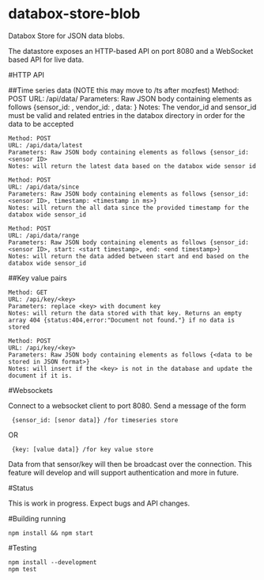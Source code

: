 # databox-store-blob

Databox Store for JSON data blobs. 

The datastore exposes an HTTP-based API on port 8080 and a WebSocket based API for live data.

#HTTP API

##Time series data (NOTE this may move to /ts after mozfest)
    Method: POST
    URL: /api/data/
    Parameters: Raw JSON body containing elements as follows {sensor_id: <sensor ID>, vendor_id: <vendor ID>, data: <json blob to store>}
    Notes: The vendor_id and sensor_id must be valid and related entries in the databox directory in order for the data to be accepted
    
    Method: POST
    URL: /api/data/latest
    Parameters: Raw JSON body containing elements as follows {sensor_id: <sensor ID>
    Notes: will return the latest data based on the databox wide sensor id
    
    Method: POST
    URL: /api/data/since
    Parameters: Raw JSON body containing elements as follows {sensor_id: <sensor ID>, timestamp: <timestamp in ms>}
    Notes: will return the all data since the provided timestamp for the databox wide sensor_id
    
    Method: POST
    URL: /api/data/range
    Parameters: Raw JSON body containing elements as follows {sensor_id: <sensor ID>, start: <start timestamp>, end: <end timestamp>}
    Notes: will return the data added between start and end based on the databox wide sensor_id

##Key value pairs

    Method: GET
    URL: /api/key/<key>
    Parameters: replace <key> with document key 
    Notes: will return the data stored with that key. Returns an empty array 404 {status:404,error:"Document not found."} if no data is stored

    Method: POST
    URL: /api/key/<key>
    Parameters: Raw JSON body containing elements as follows {<data to be stored in JSON format>}
    Notes: will insert if the <key> is not in the database and update the document if it is.


#Websockets 

Connect to a websocket client to port 8080. Send a message of the form 

     {sensor_id: [senor data]} /for timeseries store
     
OR
     
     {key: [value data]} /for key value store
     
Data from that sensor/key will then be broadcast over the connection. This feature will develop and will support authentication and more in future.

#Status

This is work in progress. Expect bugs and API changes.

#Building running

    npm install && npm start

#Testing

    npm install --development 
    npm test
